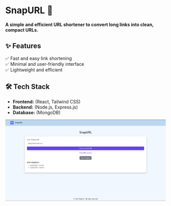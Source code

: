 # SnapURL 🚀  
**A simple and efficient URL shortener to convert long links into clean, compact URLs.**  


## ✨ Features  
✅ Fast and easy link shortening  
✅ Minimal and user-friendly interface  
✅ Lightweight and efficient  

## 🛠 Tech Stack  
- **Frontend:** (React, Tailwind CSS)  
- **Backend:** (Node.js, Express.js)  
- **Database:** (MongoDB)  


![SnapURL Preview](Preview.png)  

